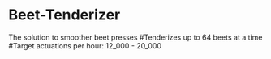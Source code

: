 # Beet-Tenderizer
The solution to smoother beet presses
#Tenderizes up to 64 beets at a time
#Target actuations per hour: 12_000 - 20_000
